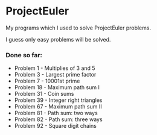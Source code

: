 # ProjectEuler

My programs which I used to solve ProjectEuler problems.

I guess only easy problems will be solved.

### Done so far:

- Problem 1 - Multiplies of 3 and 5
- Problem 3 - Largest prime factor
- Problem 7 - 10001st prime
- Problem 18 - Maximum path sum I
- Problem 31 - Coin sums
- Problem 39 - Integer right triangles
- Problem 67 - Maximum path sum II
- Problem 81 - Path sum: two ways
- Problem 82 - Path sum: three ways
- Problem 92 - Square digit chains
